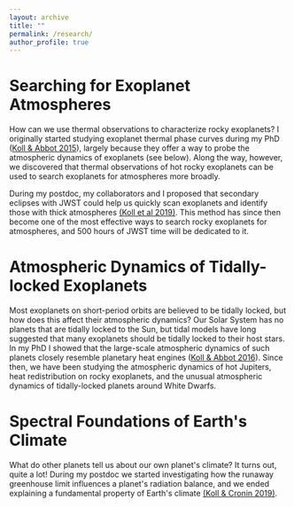 ```yaml
---
layout: archive
title: ""
permalink: /research/
author_profile: true
---
```


# Searching for Exoplanet Atmospheres

How can we use thermal observations to characterize rocky exoplanets? I originally started studying exoplanet thermal phase curves during my PhD ([Koll & Abbot 2015](https://iopscience.iop.org/article/10.1088/0004-637X/802/1/21)), largely because they offer a way to probe the atmospheric dynamics of exoplanets (see below). Along the way, however, we discovered that thermal observations of hot rocky exoplanets can be used to search exoplanets for atmospheres more broadly.

During my postdoc, my collaborators and I proposed that secondary eclipses with JWST could help us quickly scan exoplanets and identify those with thick atmospheres [(Koll et al 2019)](https://iopscience.iop.org/article/10.3847/1538-4357/ab4c91).
This method has since then become one of the most effective ways to search rocky exoplanets for atmospheres, and 500 hours of JWST time will be dedicated to it.


# Atmospheric Dynamics of Tidally-locked Exoplanets

Most exoplanets on short-period orbits are believed to be tidally locked, but how does this affect their atmospheric dynamics? Our Solar System has no planets that are tidally locked to the Sun, but tidal models have long suggested that many exoplanets should be tidally locked to their host stars. In my PhD I showed that the large-scale atmospheric dynamics of such planets closely resemble planetary heat engines ([Koll & Abbot 2016](https://iopscience.iop.org/article/10.3847/0004-637X/825/2/99)). Since then, we have been studying the atmospheric dynamics of hot Jupiters, heat redistribution on rocky exoplanets, and the unusual atmospheric dynamics of tidally-locked planets around White Dwarfs.


# Spectral Foundations of Earth's Climate

What do other planets tell us about our own planet's climate? It turns out, quite a lot! During my postdoc we started investigating how the runaway greenhouse limit influences a planet's radiation balance, and we ended explaining a fundamental property of Earth's climate [(Koll & Cronin 2019)](http://www.pnas.org/content/early/2018/09/24/1809868115).
